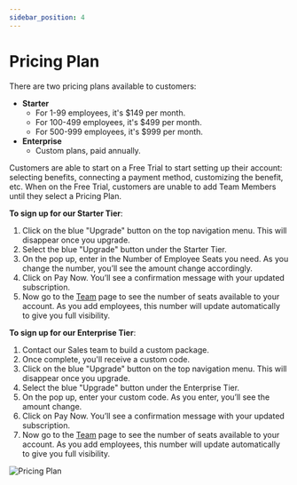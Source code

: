 ```yaml
---
sidebar_position: 4
---
```


# Pricing Plan    

There are two pricing plans available to customers:
* **Starter** 
    * For 1-99 employees, it's $149 per month. 
    * For 100-499 employees, it's $499 per month. 
    * For 500-999 employees, it's $999 per month. 
* **Enterprise**
    * Custom plans, paid annually. 

Customers are able to start on a Free Trial to start setting up their account: selecting benefits, connecting a payment method, customizing the benefit, etc. When on the Free Trial, customers are unable to add Team Members until they select a Pricing Plan.

**To sign up for our Starter Tier**: 

1. Click on the blue "Upgrade" button on the top navigation menu. This will disappear once you upgrade. 
2. Select the blue "Upgrade" button under the Starter Tier. 
3. On the pop up, enter in the Number of Employee Seats you need. As you change the number, you’ll see the amount change accordingly. 
4. Click on Pay Now. You’ll see a confirmation message with your updated subscription.
5. Now go to the [Team](https://www.app.climatebenefits.com/employer/teams) page to see the number of seats available to your account. As you add employees, this number will update automatically to give you full visibility.

**To sign up for our Enterprise Tier**: 
1. Contact our Sales team to build a custom package. 
2. Once complete, you'll receive a custom code. 
3. Click on the blue "Upgrade" button on the top navigation menu. This will disappear once you upgrade. 
4. Select the blue "Upgrade" button under the Enterprise Tier. 
5. On the pop up, enter your custom code. As you enter, you’ll see the amount change. 
6. Click on Pay Now. You’ll see a confirmation message with your updated subscription.
7. Now go to the [Team](https://www.app.climatebenefits.com/employer/teams) page to see the number of seats available to your account. As you add employees, this number will update automatically to give you full visibility.

![Pricing Plan](../../src/assets/PricingPlan.gif)
